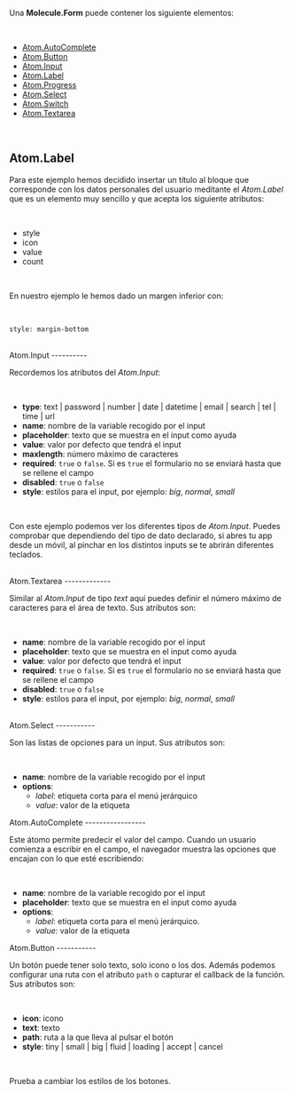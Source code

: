 Una **Molecule.Form** puede contener los siguiente elementos:

<br>

* [Atom.AutoComplete](#auto_complete)
* [Atom.Button](#button)
* [Atom.Input](#input)
* [Atom.Label](#label)
* [Atom.Progress](#progress)
* [Atom.Select](#select)
* [Atom.Switch](#switch)
* [Atom.Textarea](#textarea)

<br>

Atom.Label
----------
Para este ejemplo hemos decidido insertar un título al bloque que corresponde con los datos personales del usuario meditante el *Atom.Label* que es un elemento muy sencillo y que acepta los siguiente atributos:

<br>

* style
* icon
* value
* count

<br>

En nuestro ejemplo le hemos dado un margen inferior con:

<br>

```
style: margin-bottom
```

<br>

<a name="input"/>
Atom.Input
----------

<br>

Recordemos los atributos del *Atom.Input*:

<br>

 * **type**: text | password | number | date | datetime | email | search | tel | time | url
 * **name**: nombre de la variable recogido por el input
 * **placeholder**: texto que se muestra en el input como ayuda
 * **value**: valor por defecto que tendrá el input
 * **maxlength**: número máximo de caracteres
 * **required**: `true` o `false`. Si es `true` el formulario no se enviará hasta que se rellene el campo
 * **disabled**: `true` o `false`
 * **style**: estilos para el input, por ejemplo: *big*, *normal*, *small*

<br>

Con este ejemplo podemos ver los diferentes tipos de *Atom.Input*. Puedes comprobar que dependiendo del tipo de dato declarado, si abres tu app desde un móvil, al pinchar en los distintos inputs se te abrirán diferentes teclados.

<br>

<a name="textarea"/>
Atom.Textarea
-------------

<br>

Similar al *Atom.Input* de tipo *text* aquí puedes definir el número máximo de caracteres para el área de texto. Sus atributos son:

<br>

 * **name**: nombre de la variable recogido por el input
 * **placeholder**: texto que se muestra en el input como ayuda
 * **value**: valor por defecto que tendrá el input
 * **required**: `true` o `false`. Si es `true` el formulario no se enviará hasta que se rellene el campo
 * **disabled**: `true` o `false`
 * **style**: estilos para el input, por ejemplo: *big*, *normal*, *small*

<br>

<a name="select"/>
Atom.Select
-----------

<br>

Son las listas de opciones para un input. Sus atributos son:

<br>

 * **name**: nombre de la variable recogido por el input
 * **options**:
    * *label*: etiqueta corta para el menú jerárquico
    * *value*: valor de la etiqueta

<a name="auto_complete"/>
Atom.AutoComplete
-----------------

<br>

Este átomo permite predecir el valor del campo. Cuando un usuario comienza a escribir en el campo, el navegador muestra las opciones que encajan con lo que esté escribiendo:

<br>

 * **name**: nombre de la variable recogido por el input
 * **placeholder**: texto que se muestra en el input como ayuda
 * **options**:
    * *label*: etiqueta corta para el menú jerárquico.
    * *value*: valor de la etiqueta


<a name="button"/>
Atom.Button
-----------

<br>

Un botón puede tener solo texto, solo icono o los dos. Además podemos configurar una ruta con el atributo `path` o capturar el callback de la función. Sus atributos son:

<br>

 * **icon**: icono
 * **text**: texto
 * **path**: ruta a la que lleva al pulsar el botón
 * **style**: tiny | small | big | fluid | loading | accept | cancel

<br>

Prueba a cambiar los estilos de los botones.

